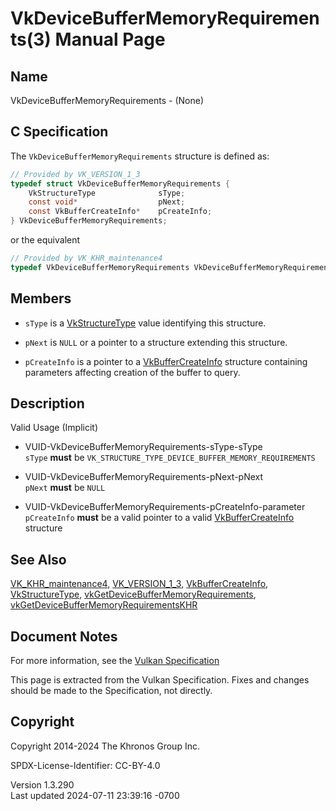 # VkDeviceBufferMemoryRequirements(3) Manual Page

## Name

VkDeviceBufferMemoryRequirements - (None)



## <a href="#_c_specification" class="anchor"></a>C Specification

The `VkDeviceBufferMemoryRequirements` structure is defined as:

``` c
// Provided by VK_VERSION_1_3
typedef struct VkDeviceBufferMemoryRequirements {
    VkStructureType              sType;
    const void*                  pNext;
    const VkBufferCreateInfo*    pCreateInfo;
} VkDeviceBufferMemoryRequirements;
```

or the equivalent

``` c
// Provided by VK_KHR_maintenance4
typedef VkDeviceBufferMemoryRequirements VkDeviceBufferMemoryRequirementsKHR;
```

## <a href="#_members" class="anchor"></a>Members

- `sType` is a [VkStructureType](https://registry.khronos.org/vulkan/specs/1.3-extensions/man/html/VkStructureType.html) value identifying
  this structure.

- `pNext` is `NULL` or a pointer to a structure extending this
  structure.

- `pCreateInfo` is a pointer to a
  [VkBufferCreateInfo](https://registry.khronos.org/vulkan/specs/1.3-extensions/man/html/VkBufferCreateInfo.html) structure containing
  parameters affecting creation of the buffer to query.

## <a href="#_description" class="anchor"></a>Description

Valid Usage (Implicit)

- <a href="#VUID-VkDeviceBufferMemoryRequirements-sType-sType"
  id="VUID-VkDeviceBufferMemoryRequirements-sType-sType"></a>
  VUID-VkDeviceBufferMemoryRequirements-sType-sType  
  `sType` **must** be
  `VK_STRUCTURE_TYPE_DEVICE_BUFFER_MEMORY_REQUIREMENTS`

- <a href="#VUID-VkDeviceBufferMemoryRequirements-pNext-pNext"
  id="VUID-VkDeviceBufferMemoryRequirements-pNext-pNext"></a>
  VUID-VkDeviceBufferMemoryRequirements-pNext-pNext  
  `pNext` **must** be `NULL`

- <a href="#VUID-VkDeviceBufferMemoryRequirements-pCreateInfo-parameter"
  id="VUID-VkDeviceBufferMemoryRequirements-pCreateInfo-parameter"></a>
  VUID-VkDeviceBufferMemoryRequirements-pCreateInfo-parameter  
  `pCreateInfo` **must** be a valid pointer to a valid
  [VkBufferCreateInfo](https://registry.khronos.org/vulkan/specs/1.3-extensions/man/html/VkBufferCreateInfo.html) structure

## <a href="#_see_also" class="anchor"></a>See Also

[VK_KHR_maintenance4](https://registry.khronos.org/vulkan/specs/1.3-extensions/man/html/VK_KHR_maintenance4.html),
[VK_VERSION_1_3](https://registry.khronos.org/vulkan/specs/1.3-extensions/man/html/VK_VERSION_1_3.html),
[VkBufferCreateInfo](https://registry.khronos.org/vulkan/specs/1.3-extensions/man/html/VkBufferCreateInfo.html),
[VkStructureType](https://registry.khronos.org/vulkan/specs/1.3-extensions/man/html/VkStructureType.html),
[vkGetDeviceBufferMemoryRequirements](https://registry.khronos.org/vulkan/specs/1.3-extensions/man/html/vkGetDeviceBufferMemoryRequirements.html),
[vkGetDeviceBufferMemoryRequirementsKHR](https://registry.khronos.org/vulkan/specs/1.3-extensions/man/html/vkGetDeviceBufferMemoryRequirementsKHR.html)

## <a href="#_document_notes" class="anchor"></a>Document Notes

For more information, see the <a
href="https://registry.khronos.org/vulkan/specs/1.3-extensions/html/vkspec.html#VkDeviceBufferMemoryRequirements"
target="_blank" rel="noopener">Vulkan Specification</a>

This page is extracted from the Vulkan Specification. Fixes and changes
should be made to the Specification, not directly.

## <a href="#_copyright" class="anchor"></a>Copyright

Copyright 2014-2024 The Khronos Group Inc.

SPDX-License-Identifier: CC-BY-4.0

Version 1.3.290  
Last updated 2024-07-11 23:39:16 -0700
